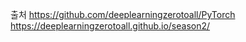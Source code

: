 
출처
https://github.com/deeplearningzerotoall/PyTorch </br>
https://deeplearningzerotoall.github.io/season2/
